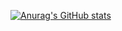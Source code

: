 [![Anurag's GitHub stats](https://github-readme-stats.vercel.app/api?username=narioforcelli)](https://github.com/anuraghazra/github-readme-stats)
